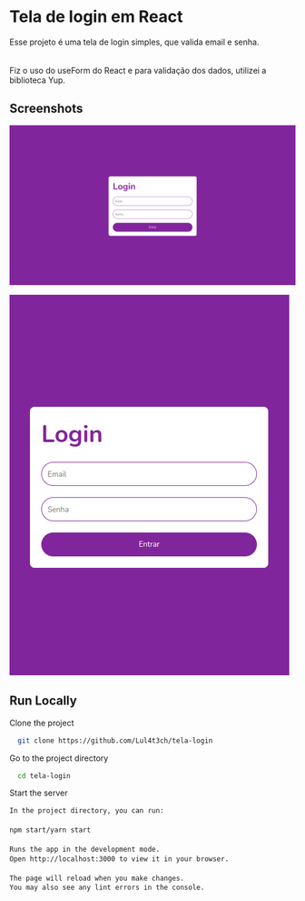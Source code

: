 
# Tela de login em React
Esse projeto é uma tela de login simples, que valida email e senha.
######
Fiz o uso do useForm do React e para validação dos dados, utilizei a biblioteca Yup.


## Screenshots
![App Screenshot](https://github.com/Lul4t3ch/tela-login/blob/main/screenshots/login-page.png?raw=true)

![App Screenshot](https://github.com/Lul4t3ch/tela-login/blob/main/screenshots/login-page-2.png?raw=true)

####


####
##
## Run Locally

Clone the project

```bash
  git clone https://github.com/Lul4t3ch/tela-login
```

Go to the project directory

```bash
  cd tela-login
```

Start the server

```bash
In the project directory, you can run:

npm start/yarn start

Runs the app in the development mode.
Open http://localhost:3000 to view it in your browser.

The page will reload when you make changes.
You may also see any lint errors in the console.


```

